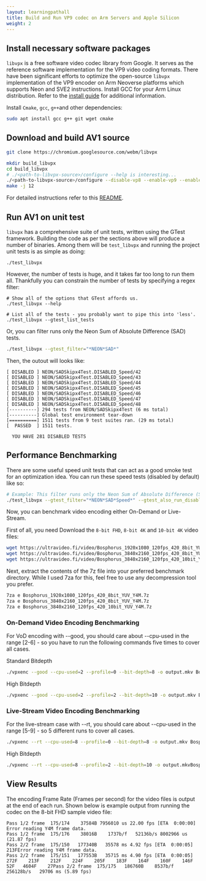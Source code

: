 ```yaml
---
layout: learningpathall
title: Build and Run VP9 codec on Arm Servers and Apple Silicon
weight: 2
---
```


## Install necessary software packages

`libvpx` is a free software video codec library from Google. It serves as the reference software implementation for the VP9 video coding formats.
There have been significant efforts to optimize the open-source `libvpx` implementation of the VP9 encoder on Arm Neoverse platforms which supports Neon and SVE2 instructions.
Install GCC for your Arm Linux distribution. Refer to the [install guide](/install-guides/gcc/native/) for additional information. 

Install `Cmake`, `gcc`, `g++`and other dependencies:
```bash
sudo apt install gcc g++ git wget cmake
```

## Download and build AV1 source

```bash
git clone https://chromium.googlesource.com/webm/libvpx

mkdir build_libvpx
cd build_libvpx
# ./<path-to-libvpx-source>/configure --help is interesting...
./<path-to-libvpx-source>/configure --disable-vp8 --enable-vp9 --enable-vp9-highbitdepth
make -j 12
```

For detailed instructions refer to this [README](https://aomedia.googlesource.com/aom/?pli=1#basic-build).


## Run AV1 on unit test

`libvpx` has a comprehensive suite of unit tests, written using the GTest framework.
Building the code as per the sections above will produce a number of binaries. Among them will be `test_libvpx` and running the project unit tests is as simple as doing:

```console
./test_libvpx
```

However, the number of tests is huge, and it takes far too long to run them all. Thankfully you can constrain the number of tests by specifying a regex filter:
```console
# Show all of the options that GTest affords us.
./test_libvpx --help
 
# List all of the tests - you probably want to pipe this into 'less'.
./test_libvpx --gtest_list_tests
```

Or, you can filter runs only the Neon Sum of Absolute Difference (SAD) tests.
```bash
./test_libvpx --gtest_filter="*NEON*SAD*"
```

Then, the outout will looks like:

```output
[ DISABLED ] NEON/SADSkipx4Test.DISABLED_Speed/42
[ DISABLED ] NEON/SADSkipx4Test.DISABLED_Speed/43
[ DISABLED ] NEON/SADSkipx4Test.DISABLED_Speed/44
[ DISABLED ] NEON/SADSkipx4Test.DISABLED_Speed/45
[ DISABLED ] NEON/SADSkipx4Test.DISABLED_Speed/46
[ DISABLED ] NEON/SADSkipx4Test.DISABLED_Speed/47
[ DISABLED ] NEON/SADSkipx4Test.DISABLED_Speed/48
[----------] 294 tests from NEON/SADSkipx4Test (6 ms total)
[----------] Global test environment tear-down
[==========] 1511 tests from 9 test suites ran. (29 ms total)
[  PASSED  ] 1511 tests.

  YOU HAVE 281 DISABLED TESTS
```

## Performance Benchmarking

There are some useful speed unit tests that can act as a good smoke test for an optimization idea. You can run these speed tests (disabled by default) like so:

```bash
# Example: This filter runs only the Neon Sum of Absolute Difference (SAD) speed tests.
./test_libvpx --gtest_filter="*NEON*SAD*Speed*" --gtest_also_run_disabled_tests
```

Now, you can benchmark video encoding either On-Demand or Live-Stream.

First of all, you need Download the `8-bit FHD`, `8-bit 4K` and `10-bit 4K` video files:
```bash
wget https://ultravideo.fi/video/Bosphorus_1920x1080_120fps_420_8bit_YUV_Y4M.7z // 8-bit FHD
wget https://ultravideo.fi/video/Bosphorus_3840x2160_120fps_420_8bit_YUV_Y4M.7z // 8-bit 4K
wget https://ultravideo.fi/video/Bosphorus_3840x2160_120fps_420_10bit_YUV_Y4M.7z // 10-bit 4K 
```

Next, extract the contents of the 7z file into your preferred benchmark directory. While I used 7za for this, feel free to use any decompression tool you prefer.

```bash
7za e Bosphorus_1920x1080_120fps_420_8bit_YUV_Y4M.7z
7za e Bosphorus_3840x2160_120fps_420_8bit_YUV_Y4M.7z
7za e Bosphorus_3840x2160_120fps_420_10bit_YUV_Y4M.7z 
```

### On-Demand Video Encoding Benchmarking
For VoD encoding with --good, you should care about --cpu-used in the range [2-6] - so you have to run the following commands five times to cover all cases.

Standard Bitdepth
```bash
./vpxenc --good --cpu-used=2 --profile=0 --bit-depth=8 -o output.mkv Bosphorus_1920x1080_120fps_420_8bit_YUV.y4m # --limit=<x> (only encode x frames to reduce waiting time)
```

High Bitdepth
```bash
./vpxenc --good --cpu-used=2 --profile=2 --bit-depth=10 -o output.mkv Bosphorus_3840x2160_120fps_420_10bit_YUV.y4m # --limit=<x> (only encode x frames to reduce waiting time)
```

### Live-Stream Video Encoding Benchmarking
For the live-stream case with --rt, you should care about --cpu-used in the range [5-9] - so 5 different runs to cover all cases.

```bash
./vpxenc --rt --cpu-used=8 --profile=0 --bit-depth=8 -o output.mkv Bosphorus_1920x1080_120fps_420_8bit_YUV.y4m
```

High Bitdepth
```bash
./vpxenc --rt --cpu-used=8 --profile=2 --bit-depth=10 -o output.mkvBosphorus_3840x2160_120fps_420_10bit_YUV.y4m
```


## View Results

The encoding Frame Rate (Frames per second) for the video files is output at the end of each run.
Shown below is example output from running the codec on the 8-bit FHD sample video file:

```output
Pass 1/2 frame  175/174    37584B 7956010 us 22.00 fps [ETA  0:00:00] Error reading Y4M frame data.
Pass 1/2 frame  175/176    38016B    1737b/f   52136b/s 8002966 us (21.87 fps)
Pass 2/2 frame  175/150   177340B   35578 ms 4.92 fps [ETA  0:00:05]     213FError reading Y4M frame data.
Pass 2/2 frame  175/151   177553B   35715 ms 4.90 fps [ETA  0:00:05]     272F    213F    212F    224F    205F    183F    164F    160F    146F     52F   4604F    27Pass 2/2 frame  175/175   186760B    8537b/f  256128b/s   29706 ms (5.89 fps)
```
